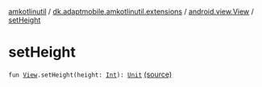 [amkotlinutil](../../index.md) / [dk.adaptmobile.amkotlinutil.extensions](../index.md) / [android.view.View](index.md) / [setHeight](./set-height.md)

# setHeight

`fun `[`View`](https://developer.android.com/reference/android/view/View.html)`.setHeight(height: `[`Int`](https://kotlinlang.org/api/latest/jvm/stdlib/kotlin/-int/index.html)`): `[`Unit`](https://kotlinlang.org/api/latest/jvm/stdlib/kotlin/-unit/index.html) [(source)](https://github.com/adaptmobile-organization/amkotlinutil/tree/master/amkotlinutil/src/main/java/dk/adaptmobile/amkotlinutil/extensions/ViewExtensions.kt#L80)